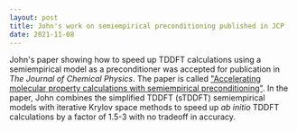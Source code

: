 ```yaml
---
layout: post
title: John's work on semiempirical preconditioning published in JCP
date: 2021-11-08
---
```

John's paper showing how to speed up TDDFT calculations using a
semiempirical model as a preconditioner was accepted for publication
in _The Journal of Chemical Physics_.
The paper is called ["Accelerating molecular
property calculations with semiempirical preconditioning"](https://dx.doi.org/10.1063/5.0071013).
In the paper, John combines the simplified TDDFT (sTDDFT) semiempirical models
with iterative Krylov space methods to speed up _ab initio_ TDDFT calculations by
a factor of 1.5-3 with no tradeoff in accuracy.

